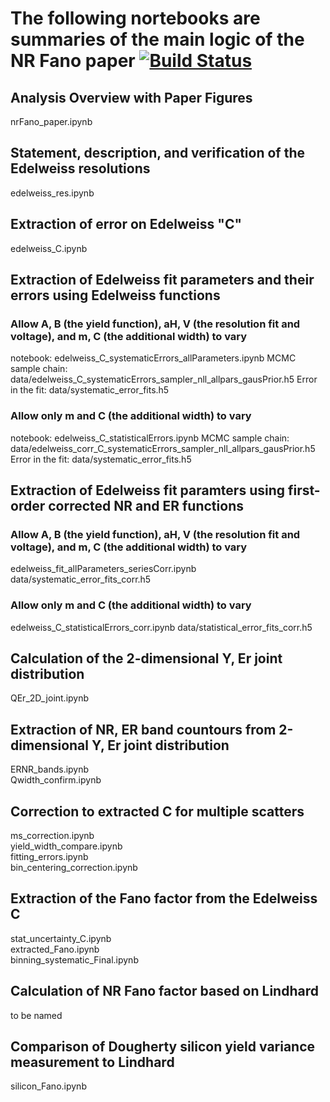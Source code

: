 # The following nortebooks are summaries of the main logic of the NR Fano paper [![Build Status](https://travis-ci.com/villano-lab/nrFano_paper2019.svg?branch=master)](https://travis-ci.com/villano-lab/nrFano_paper2019)

## Analysis Overview with Paper Figures
nrFano_paper.ipynb

## Statement, description, and verification of the Edelweiss resolutions <br/>
edelweiss_res.ipynb

## Extraction of error on Edelweiss "C" <br/>
edelweiss_C.ipynb

## Extraction of Edelweiss fit parameters and their errors using Edelweiss functions<br/>
### Allow A, B (the yield function), aH, V (the resolution fit and voltage), and m, C (the additional width) to vary
notebook: edelweiss_C_systematicErrors_allParameters.ipynb
MCMC sample chain: data/edelweiss_C_systematicErrors_sampler_nll_allpars_gausPrior.h5
Error in the fit: data/systematic_error_fits.h5

### Allow only m and C (the additional width) to vary
notebook: edelweiss_C_statisticalErrors.ipynb
MCMC sample chain: data/edelweiss_corr_C_systematicErrors_sampler_nll_allpars_gausPrior.h5
Error in the fit: data/systematic_error_fits.h5

## Extraction of Edelweiss fit paramters using first-order corrected NR and ER functions <br/>
### Allow A, B (the yield function), aH, V (the resolution fit and voltage), and m, C (the additional width) to vary
edelweiss_fit_allParameters_seriesCorr.ipynb
data/systematic_error_fits_corr.h5

### Allow only m and C (the additional width) to vary
edelweiss_C_statisticalErrors_corr.ipynb
data/statistical_error_fits_corr.h5

## Calculation of the 2-dimensional Y, Er joint distribution <br/>
QEr_2D_joint.ipynb <br/>
<!---addendum -- check normalization against Arvind's function <br/>
addendum -- do the Er integral analytically <br/> --->

## Extraction of NR, ER band countours from 2-dimensional Y, Er joint distribution <br/>
ERNR_bands.ipynb <br/>
Qwidth_confirm.ipynb <br/>

## Correction to extracted C for multiple scatters <br/>
ms_correction.ipynb <br/>
yield_width_compare.ipynb <br/> 
fitting_errors.ipynb <br/>
bin_centering_correction.ipynb <br/>

## Extraction of the Fano factor from the Edelweiss C <br/>
stat_uncertainty_C.ipynb <br/>
extracted_Fano.ipynb <br/>
binning_systematic_Final.ipynb <br/>

## Calculation of NR Fano factor based on Lindhard <br/>
to be named

## Comparison of Dougherty silicon yield variance measurement to Lindhard <br/>
silicon_Fano.ipynb

<!--- [comment]: # the following moved to a subsequent publication --->
<!--- [comment]: # ## Dark Matter limit comparison given different Fano estimates <br/> --->
<!--- [comment]: # to be named --->
